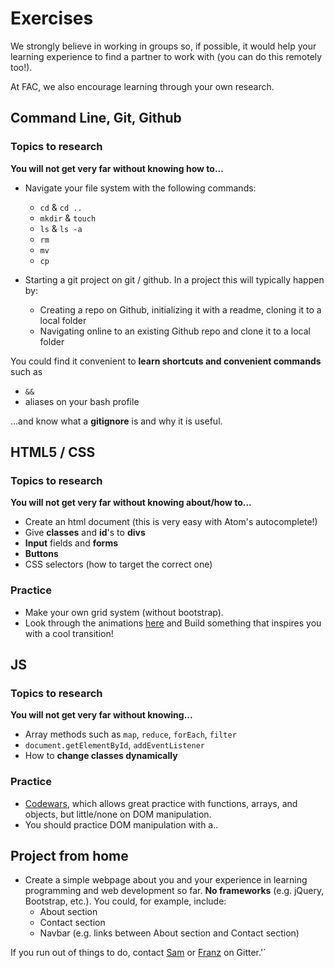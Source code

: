 # Exercises
We strongly believe in working in groups so, if possible, it would help your learning experience to find a partner to work with (you can do this remotely too!).

At FAC, we also encourage learning through your own research.

## Command Line, Git, Github

### Topics to research
**You will not get very far without knowing how to...**
* Navigate your file system with the following commands:
  * ``cd`` & ``cd ..``
  * ``mkdir`` & ``touch``
  *  ``ls`` & ``ls -a``
  *  ``rm``
  *  ``mv``
  *  ``cp``

* Starting a git project on git / github. In a project this will typically happen by:
  * Creating a repo on Github, initializing it with a readme, cloning it to a local folder
  * Navigating online to an existing Github repo and clone it to a local folder

You could find it convenient to **learn shortcuts and convenient commands** such as
  * ``&&``
  * aliases on your bash profile

...and know what a **gitignore** is and why it is useful.

## HTML5 / CSS
### Topics to research
**You will not get very far without knowing about/how to...**
* Create an html document (this is very easy with Atom's autocomplete!)
* Give **classes** and **id**'s to **divs**
* **Input** fields and **forms**
* **Buttons**
* CSS selectors (how to target the correct one)

### Practice
* Make your own grid system (without bootstrap).
* Look through the animations [here](http://www.w3schools.com/css/css3_animations.asp) and Build something that inspires you with a cool transition!

## JS
### Topics to research
**You will not get very far without knowing...**
* Array methods such as ``map``, ``reduce``, ``forEach``, ``filter``
* ``document.getElementById``, ``addEventListener``
* How to **change classes dynamically**

### Practice
* [Codewars](http://www.codewars.com), which allows great practice with functions, arrays, and objects, but little/none on DOM manipulation.
* You should practice DOM manipulation with a..

## Project from home
* Create a simple webpage about you and your experience in learning programming and web development so far. **No frameworks** (e.g. jQuery, Bootstrap, etc.). You could, for example, include:
  * About section
  * Contact section
  * Navbar (e.g. links between About section and Contact section)


If you run out of things to do, contact [Sam](https://github.com/shouston3) or [Franz](https://github.com/franzmoro) on Gitter.'`

